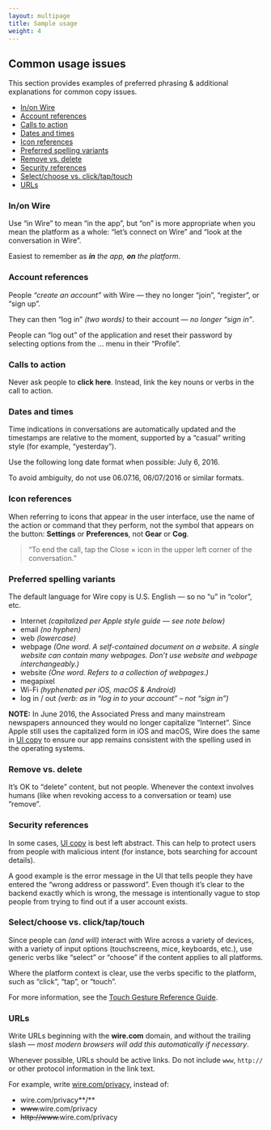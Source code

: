 ```yaml
---
layout: multipage
title: Sample usage
weight: 4
---
```


## Common usage issues

This section provides examples of preferred phrasing & additional explanations for common copy issues.

<!-- MarkdownTOC autolink="true" bracket="round" depth="3" -->

* [In/on Wire](#inon-wire)
* [Account references](#account-references)
* [Calls to action](#calls-to-action)
* [Dates and times](#dates-and-times)
* [Icon references](#icon-references)
* [Preferred spelling variants](#preferred-spelling-variants)
* [Remove vs. delete](#remove-vs-delete)
* [Security references](#security-references)
* [Select/choose vs. click/tap/touch](#selectchoose-vs-clicktaptouch)
* [URLs](#urls)

<!-- /MarkdownTOC -->

### In/on Wire

Use “in Wire” to mean “in the app”, but “on” is more appropriate when you mean the platform as a whole: “let’s connect on Wire” and “look at the conversation in Wire”.

Easiest to remember as _**in** the app, **on** the platform_.

### Account references

People _“create an account”_ with Wire — they no longer “join”, “register”, or “sign up”.

They can then “log in” _(two words)_ to their account — _no longer “sign in”_.

People can “log out” of the application and reset their password by selecting options from the … menu in their “Profile”.

### Calls to action

Never ask people to **click here**. Instead, link the key nouns or verbs in the call to action.

### Dates and times

Time indications in conversations are automatically updated and the timestamps are relative to the moment, supported by a “casual” writing style (for example, “yesterday”).

Use the following long date format when possible: July 6, 2016.

To avoid ambiguity, do not use 06.07.16, 06/07/2016 or similar formats.

### Icon references

When referring to icons that appear in the user interface, use the name of the action or command that they perform, not the symbol that appears on the button: **Settings** or **Preferences**, not **Gear** or **Cog**.

> “To end the call, tap the Close × icon in the upper left corner of the conversation.”

### Preferred spelling variants

The default language for Wire copy is U.S. English — so no “u” in “color”, etc.

* Internet _(capitalized per Apple style guide — see note below)_
* email _(no hyphen)_
* web _(lowercase)_
* webpage _(One word. A self-contained document on a website. A single website can contain many webpages. Don’t use website and webpage interchangeably.)_
* website _(One word. Refers to a collection of webpages.)_
* megapixel
* Wi-Fi _(hyphenated per iOS, macOS & Android)_
* log in / out _(verb: as in “log in to your account” – not “sign in”)_

**NOTE:** In June 2016, the Associated Press and many mainstream newspapers announced they would no longer capitalize “Internet”. Since Apple still uses the capitalized form in iOS and macOS, Wire does the same in [UI copy][1] to ensure our app remains consistent with the spelling used in the operating systems.

### Remove vs. delete

It’s OK to “delete” content, but not people. Whenever the context involves humans (like when revoking access to a conversation or team) use ”remove”.

### Security references

In some cases, [UI copy][1] is best left abstract. This can help to protect users from people with malicious intent (for instance, bots searching for account details).

A good example is the error message in the UI that tells people they have entered the “wrong address or password”. Even though it’s clear to the backend exactly which is wrong, the message is intentionally vague to stop people from trying to find out if a user account exists.

### Select/choose vs. click/tap/touch

Since people can _(and will)_ interact with Wire across a variety of devices, with a variety of input options (touchscreens, mice, keyboards, etc.), use generic verbs like “select” or “choose” if the content applies to all platforms.

Where the platform context is clear, use the verbs specific to the platform, such as “click”, “tap”, or “touch”.

For more information, see the [Touch Gesture Reference Guide][2].

### URLs

Write URLs beginning with the **wire.com** domain, and without the trailing slash — _most modern browsers will add this automatically if necessary_.

Whenever possible, URLs should be active links. Do not include `www`, `http://` or other protocol information in the link text.

For example, write [wire.com/privacy][3], instead of:

* wire.com/privacy**/**
* ~~www.~~wire.com/privacy
* ~~http://www.~~wire.com/privacy

[1]: ../user-interface
[2]: http://www.lukew.com/ff/entry.asp?1071
[3]: https://wire.com/privacy/
